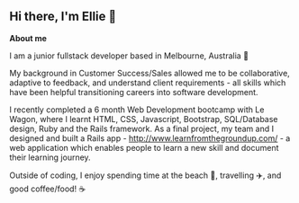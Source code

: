 ## Hi there, I'm Ellie 👋

**About me**

I am a junior fullstack developer based in Melbourne, Australia :round_pushpin:

My background in Customer Success/Sales allowed me to be collaborative, adaptive to feedback, and understand client requirements - all skills which have been helpful transitioning careers into software development.

I recently completed a 6 month Web Development bootcamp with Le Wagon, where I learnt HTML, CSS, Javascript, Bootstrap, SQL/Database design, Ruby and the Rails framework. As a final project, my team and I designed and built a Rails app - http://www.learnfromthegroundup.com/ - a web application which enables people to learn a new skill and document their learning journey. 

Outside of coding, I enjoy spending time at the beach :ocean:, travelling :airplane:, and good coffee/food! :coffee:



